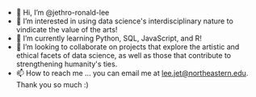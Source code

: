 - 👋 Hi, I’m @jethro-ronald-lee
- 👀 I’m interested in using data science's interdisciplinary nature to vindicate the value of the arts!
- 🌱 I’m currently learning Python, SQL, JavaScript, and R!
- 💞️ I’m looking to collaborate on projects that explore the artistic and ethical facets of data science, as well as those that contribute to strengthening humanity's ties.
- 📫 How to reach me ... you can email me at lee.jet@northeastern.edu. Thank you so much :)

<!---
jethro-ronald-lee/jethro-ronald-lee is a ✨ special ✨ repository because its `README.md` (this file) appears on your GitHub profile.
You can click the Preview link to take a look at your changes.
--->
